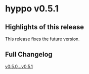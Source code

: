 # hyppo v0.5.1

## Highlights of this release

This release fixes the future version.

## Full Changelog

[v0.5.0...v0.5.1](https://github.com/neurodata/hyppo/compare/v0.5.0...v0.5.1)

